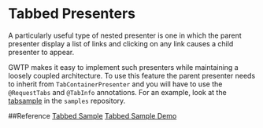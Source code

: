 # Tabbed Presenters

A particularly useful type of nested presenter is one in which the parent presenter display a list of links and clicking on any link causes a child presenter to appear.

GWTP makes it easy to implement such presenters while maintaining a loosely coupled architecture. To use this feature the parent presenter needs to inherit from `TabContainerPresenter` and you will have to use the `@RequestTabs` and `@TabInfo` annotations. For an example, look at the [tabsample](https://github.com/ArcBees/GWTP-Samples/tree/master/gwtp-samples/gwtp-sample-tab) in the `samples` repository.

##Reference
[Tabbed Sample](https://github.com/ArcBees/GWTP-Samples/tree/master/gwtp-samples/gwtp-sample-tab)
[Tabbed Sample Demo](http://gwtp-sample-tab.appspot.com/)
